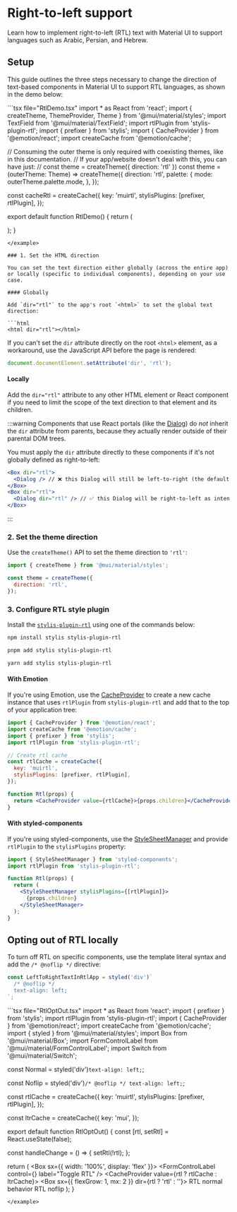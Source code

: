 # Right-to-left support

Learn how to implement right-to-left (RTL) text with Material UI to support languages such as Arabic, Persian, and Hebrew.

## Setup

This guide outlines the three steps necessary to change the direction of text-based components in Material UI to support RTL languages, as shown in the demo below:

<example name="RtlDemo">
```tsx file="RtlDemo.tsx"
import * as React from 'react';
import { createTheme, ThemeProvider, Theme } from '@mui/material/styles';
import TextField from '@mui/material/TextField';
import rtlPlugin from 'stylis-plugin-rtl';
import { prefixer } from 'stylis';
import { CacheProvider } from '@emotion/react';
import createCache from '@emotion/cache';

// Consuming the outer theme is only required with coexisting themes, like in this documentation.
// If your app/website doesn't deal with this, you can have just:
// const theme = createTheme({ direction: 'rtl' })
const theme = (outerTheme: Theme) =>
  createTheme({
    direction: 'rtl',
    palette: {
      mode: outerTheme.palette.mode,
    },
  });

const cacheRtl = createCache({
  key: 'muirtl',
  stylisPlugins: [prefixer, rtlPlugin],
});

export default function RtlDemo() {
  return (
    <CacheProvider value={cacheRtl}>
      <ThemeProvider theme={theme}>
        <div dir="rtl">
          <TextField
            label="ملصق"
            placeholder="العنصر النائب"
            helperText="هذا نص مساعد"
            variant="outlined"
          />
        </div>
      </ThemeProvider>
    </CacheProvider>
  );
}
```
</example>

### 1. Set the HTML direction

You can set the text direction either globally (across the entire app) or locally (specific to individual components), depending on your use case.

#### Globally

Add `dir="rtl"` to the app's root `<html>` to set the global text direction:

```html
<html dir="rtl"></html>
```

If you can't set the `dir` attribute directly on the root `<html>` element, as a workaround, use the JavaScript API before the page is rendered:

```js
document.documentElement.setAttribute('dir', 'rtl');
```

#### Locally

Add the `dir="rtl"` attribute to any other HTML element or React component if you need to limit the scope of the text direction to that element and its children.

:::warning
Components that use React portals (like the [Dialog](https://mui.com/material-ui/react-dialog/)) do _not_ inherit the `dir` attribute from parents, because they actually render outside of their parental DOM trees.

You must apply the `dir` attribute directly to these components if it's not globally defined as right-to-left:

```jsx
<Box dir="rtl">
  <Dialog /> // ❌ this Dialog will still be left-to-right (the default)
</Box>
<Box dir="rtl">
  <Dialog dir="rtl" /> // ✅ this Dialog will be right-to-left as intended
</Box>
```

:::

### 2. Set the theme direction

Use the `createTheme()` API to set the theme direction to `'rtl'`:

```js
import { createTheme } from '@mui/material/styles';

const theme = createTheme({
  direction: 'rtl',
});
```

### 3. Configure RTL style plugin

Install the [`stylis-plugin-rtl`](https://github.com/styled-components/stylis-plugin-rtl) using one of the commands below:

<codeblock storageKey="package-manager">

```bash npm
npm install stylis stylis-plugin-rtl
```

```bash pnpm
pnpm add stylis stylis-plugin-rtl
```

```bash yarn
yarn add stylis stylis-plugin-rtl
```

</codeblock>

#### With Emotion

If you're using Emotion, use the [CacheProvider](https://emotion.sh/docs/cache-provider) to create a new cache instance that uses `rtlPlugin` from `stylis-plugin-rtl` and add that to the top of your application tree:

```jsx
import { CacheProvider } from '@emotion/react';
import createCache from '@emotion/cache';
import { prefixer } from 'stylis';
import rtlPlugin from 'stylis-plugin-rtl';

// Create rtl cache
const rtlCache = createCache({
  key: 'muirtl',
  stylisPlugins: [prefixer, rtlPlugin],
});

function Rtl(props) {
  return <CacheProvider value={rtlCache}>{props.children}</CacheProvider>;
}
```

#### With styled-components

If you're using styled-components, use the [StyleSheetManager](https://styled-components.com/docs/api#stylesheetmanager) and provide `rtlPlugin` to the `stylisPlugins` property:

```jsx
import { StyleSheetManager } from 'styled-components';
import rtlPlugin from 'stylis-plugin-rtl';

function Rtl(props) {
  return (
    <StyleSheetManager stylisPlugins={[rtlPlugin]}>
      {props.children}
    </StyleSheetManager>
  );
}
```

## Opting out of RTL locally

To turn off RTL on specific components, use the template literal syntax and add the `/* @noflip */` directive:

```js
const LeftToRightTextInRtlApp = styled('div')`
  /* @noflip */
  text-align: left;
`;
```

<example name="RtlOptOut">
```tsx file="RtlOptOut.tsx"
import * as React from 'react';
import { prefixer } from 'stylis';
import rtlPlugin from 'stylis-plugin-rtl';
import { CacheProvider } from '@emotion/react';
import createCache from '@emotion/cache';
import { styled } from '@mui/material/styles';
import Box from '@mui/material/Box';
import FormControlLabel from '@mui/material/FormControlLabel';
import Switch from '@mui/material/Switch';

const Normal = styled('div')`
  text-align: left;
`;

const Noflip = styled('div')`
  /* @noflip */
  text-align: left;
`;

const rtlCache = createCache({
  key: 'muirtl',
  stylisPlugins: [prefixer, rtlPlugin],
});

const ltrCache = createCache({
  key: 'mui',
});

export default function RtlOptOut() {
  const [rtl, setRtl] = React.useState(false);

  const handleChange = () => {
    setRtl(!rtl);
  };

  return (
    <Box sx={{ width: '100%', display: 'flex' }}>
      <FormControlLabel
        control={<Switch onChange={handleChange} />}
        label="Toggle RTL"
      />
      <CacheProvider value={rtl ? rtlCache : ltrCache}>
        <Box sx={{ flexGrow: 1, mx: 2 }} dir={rtl ? 'rtl' : ''}>
          <Normal>RTL normal behavior</Normal>
          <Noflip>RTL noflip</Noflip>
        </Box>
      </CacheProvider>
    </Box>
  );
}
```
</example>